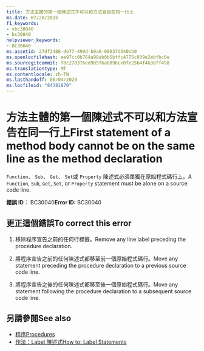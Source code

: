 ```yaml
---
title: 方法主體的第一個陳述式不可以和方法宣告在同一行上
ms.date: 07/20/2015
f1_keywords:
- vbc30040
- bc30040
helpviewer_keywords:
- BC30040
ms.assetid: 27df3488-de77-499d-b9a6-08037d540cb0
ms.openlocfilehash: ee97cc0b764a98ab0b5bffc4775c939e2ebfbc0e
ms.sourcegitcommit: f8c270376ed905f6a8896ce0fe25b4f4b38ff498
ms.translationtype: MT
ms.contentlocale: zh-TW
ms.lasthandoff: 06/04/2020
ms.locfileid: "84381870"
---
```

# <a name="first-statement-of-a-method-body-cannot-be-on-the-same-line-as-the-method-declaration"></a><span data-ttu-id="2da2d-102">方法主體的第一個陳述式不可以和方法宣告在同一行上</span><span class="sxs-lookup"><span data-stu-id="2da2d-102">First statement of a method body cannot be on the same line as the method declaration</span></span>
<span data-ttu-id="2da2d-103">`Function`、 `Sub`、 `Get`、 `Set`或 `Property` 陳述式必須單獨在原始程式碼行上。</span><span class="sxs-lookup"><span data-stu-id="2da2d-103">A `Function`, `Sub`, `Get`, `Set`, or `Property` statement must be alone on a source code line.</span></span>  
  
 <span data-ttu-id="2da2d-104">**錯誤 ID︰** BC30040</span><span class="sxs-lookup"><span data-stu-id="2da2d-104">**Error ID:** BC30040</span></span>  
  
## <a name="to-correct-this-error"></a><span data-ttu-id="2da2d-105">更正這個錯誤</span><span class="sxs-lookup"><span data-stu-id="2da2d-105">To correct this error</span></span>  
  
1. <span data-ttu-id="2da2d-106">移除程序宣告之前的任何行標籤。</span><span class="sxs-lookup"><span data-stu-id="2da2d-106">Remove any line label preceding the procedure declaration.</span></span>  
  
2. <span data-ttu-id="2da2d-107">將程序宣告之前的任何陳述式都移至前一個原始程式碼行。</span><span class="sxs-lookup"><span data-stu-id="2da2d-107">Move any statement preceding the procedure declaration to a previous source code line.</span></span>  
  
3. <span data-ttu-id="2da2d-108">將程序宣告之後的任何陳述式都移至後一個原始程式碼行。</span><span class="sxs-lookup"><span data-stu-id="2da2d-108">Move any statement following the procedure declaration to a subsequent source code line.</span></span>  
  
## <a name="see-also"></a><span data-ttu-id="2da2d-109">另請參閱</span><span class="sxs-lookup"><span data-stu-id="2da2d-109">See also</span></span>

- [<span data-ttu-id="2da2d-110">程序</span><span class="sxs-lookup"><span data-stu-id="2da2d-110">Procedures</span></span>](../programming-guide/language-features/procedures/index.md)
- [<span data-ttu-id="2da2d-111">作法：Label 陳述式</span><span class="sxs-lookup"><span data-stu-id="2da2d-111">How to: Label Statements</span></span>](../programming-guide/program-structure/how-to-label-statements.md)
